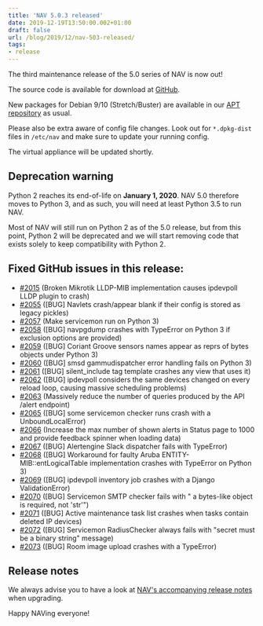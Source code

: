 ```yaml
---
title: 'NAV 5.0.3 released'
date: 2019-12-19T13:50:00.002+01:00
draft: false
url: /blog/2019/12/nav-503-released/
tags:
- release
---
```


The third maintenance release of the 5.0 series of NAV is now out!

The source code is available for download at [GitHub](https://github.com/UNINETT/nav/releases).

New packages for Debian 9/10 (Stretch/Buster) are available in our [APT repository](https://nav.uninett.no/install-instructions/#debian) as usual.

Please also be extra aware of config file changes. Look out for `*.dpkg-dist` files in `/etc/nav` and make sure to update your running config.

The virtual appliance will be updated shortly.

## Deprecation warning

Python 2 reaches its end-of-life on **January 1, 2020**. NAV 5.0 therefore moves to Python 3, and as such, you will need at least Python 3.5 to run NAV.

Most of NAV will still run on Python 2 as of the 5.0 release, but from this point, Python 2 will be deprecated and we will start removing code that exists solely to keep compatibility with Python 2.

## Fixed GitHub issues in this release:

*   [#2015](https://github.com/Uninett/nav/issues/2015) (Broken Mikrotik LLDP-MIB implementation causes ipdevpoll LLDP plugin to crash)
*   [#2055](https://github.com/Uninett/nav/pull/2055) (\[BUG\] Navlets crash/appear blank if their config is stored as legacy pickles)
*   [#2057](https://github.com/Uninett/nav/pull/2057) (Make servicemon run on Python 3)
*   [#2058](https://github.com/Uninett/nav/issues/2058) (\[BUG\] navpgdump crashes with TypeError on Python 3 if exclusion options are provided)
*   [#2059](https://github.com/Uninett/nav/pull/2059) (\[BUG\] Coriant Groove sensors names appear as reprs of bytes objects under Python 3)
*   [#2060](https://github.com/Uninett/nav/issues/2060) (\[BUG\] smsd gammudispatcher error handling fails on Python 3)
*   [#2061](https://github.com/Uninett/nav/issues/2061) (\[BUG\] silent\_include tag template crashes any view that uses it)
*   [#2062](https://github.com/Uninett/nav/issues/2062) (\[BUG\] ipdevpoll considers the same devices changed on every reload loop, causing massive scheduling problems)
*   [#2063](https://github.com/Uninett/nav/pull/2063) (Massively reduce the number of queries produced by the API /alert endpoint)
*   [#2065](https://github.com/Uninett/nav/issues/2065) (\[BUG\] some servicemon checker runs crash with a UnboundLocalError)
*   [#2066](https://github.com/Uninett/nav/pull/2066) (Increase the max number of shown alerts in Status page to 1000 and provide feedback spinner when loading data)
*   [#2067](https://github.com/Uninett/nav/issues/2067) (\[BUG\] Alertengine Slack dispatcher fails with TypeError)
*   [#2068](https://github.com/Uninett/nav/issues/2068) (\[BUG\] Workaround for faulty Aruba ENTITY-MIB::entLogicalTable implementation crashes with TypeError on Python 3)
*   [#2069](https://github.com/Uninett/nav/issues/2069) (\[BUG\] ipdevpoll inventory job crashes with a Django ValidationError)
*   [#2070](https://github.com/Uninett/nav/issues/2070) (\[BUG\] Servicemon SMTP checker fails with " a bytes-like object is required, not 'str'")
*   [#2071](https://github.com/Uninett/nav/issues/2071) (\[BUG\] Active maintenance task list crashes when tasks contain deleted IP devices)
*   [#2072](https://github.com/Uninett/nav/issues/2072) (\[BUG\] Servicemon RadiusChecker always fails with "secret must be a binary string" message)
*   [#2073](https://github.com/Uninett/nav/issues/2073) (\[BUG\] Room image upload crashes with a TypeError)

## Release notes

We always advise you to have a look at [NAV's accompanying release notes](https://nav.uninett.no/doc/5.0/release-notes.html#nav-5-0) when upgrading.

Happy NAVing everyone!
